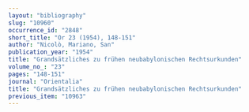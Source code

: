```yaml
---
layout: "bibliography"
slug: "10960"
occurrence_id: "2848"
short_title: "Or 23 (1954), 148-151"
author: "Nicolò, Mariano, San"
publication_year: "1954"
title: "Grandsätzliches zu frühen neubabylonischen Rechtsurkunden"
volume_no_: "23"
pages: "148-151"
journal: "Orientalia"
title: "Grandsätzliches zu frühen neubabylonischen Rechtsurkunden"
previous_item: "10963"
---
```

